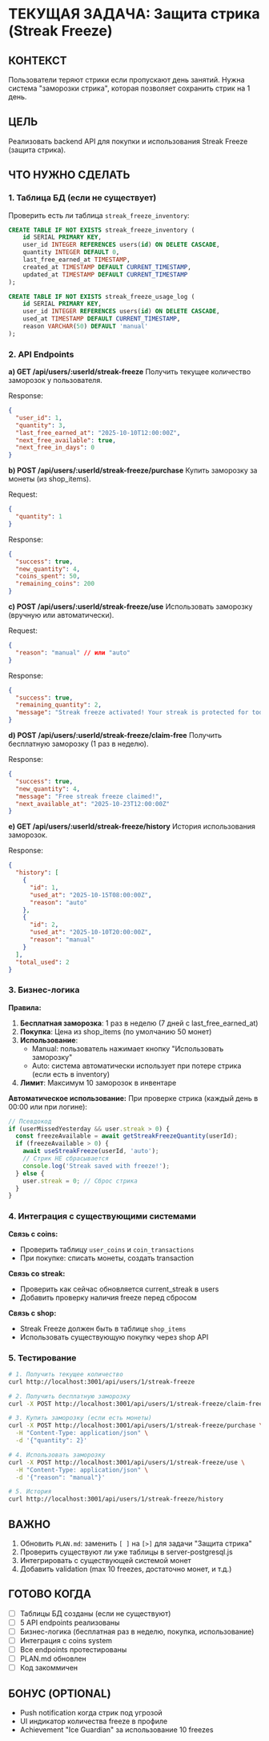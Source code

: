 # ТЕКУЩАЯ ЗАДАЧА: Защита стрика (Streak Freeze)

## КОНТЕКСТ
Пользователи теряют стрики если пропускают день занятий. Нужна система "заморозки стрика", которая позволяет сохранить стрик на 1 день.

## ЦЕЛЬ
Реализовать backend API для покупки и использования Streak Freeze (защита стрика).

## ЧТО НУЖНО СДЕЛАТЬ

### 1. Таблица БД (если не существует)

Проверить есть ли таблица `streak_freeze_inventory`:
```sql
CREATE TABLE IF NOT EXISTS streak_freeze_inventory (
    id SERIAL PRIMARY KEY,
    user_id INTEGER REFERENCES users(id) ON DELETE CASCADE,
    quantity INTEGER DEFAULT 0,
    last_free_earned_at TIMESTAMP,
    created_at TIMESTAMP DEFAULT CURRENT_TIMESTAMP,
    updated_at TIMESTAMP DEFAULT CURRENT_TIMESTAMP
);

CREATE TABLE IF NOT EXISTS streak_freeze_usage_log (
    id SERIAL PRIMARY KEY,
    user_id INTEGER REFERENCES users(id) ON DELETE CASCADE,
    used_at TIMESTAMP DEFAULT CURRENT_TIMESTAMP,
    reason VARCHAR(50) DEFAULT 'manual'
);
```

### 2. API Endpoints

**a) GET /api/users/:userId/streak-freeze**
Получить текущее количество заморозок у пользователя.

Response:
```json
{
  "user_id": 1,
  "quantity": 3,
  "last_free_earned_at": "2025-10-10T12:00:00Z",
  "next_free_available": true,
  "next_free_in_days": 0
}
```

**b) POST /api/users/:userId/streak-freeze/purchase**
Купить заморозку за монеты (из shop_items).

Request:
```json
{
  "quantity": 1
}
```

Response:
```json
{
  "success": true,
  "new_quantity": 4,
  "coins_spent": 50,
  "remaining_coins": 200
}
```

**c) POST /api/users/:userId/streak-freeze/use**
Использовать заморозку (вручную или автоматически).

Request:
```json
{
  "reason": "manual" // или "auto"
}
```

Response:
```json
{
  "success": true,
  "remaining_quantity": 2,
  "message": "Streak freeze activated! Your streak is protected for today."
}
```

**d) POST /api/users/:userId/streak-freeze/claim-free**
Получить бесплатную заморозку (1 раз в неделю).

Response:
```json
{
  "success": true,
  "new_quantity": 4,
  "message": "Free streak freeze claimed!",
  "next_available_at": "2025-10-23T12:00:00Z"
}
```

**e) GET /api/users/:userId/streak-freeze/history**
История использования заморозок.

Response:
```json
{
  "history": [
    {
      "id": 1,
      "used_at": "2025-10-15T08:00:00Z",
      "reason": "auto"
    },
    {
      "id": 2,
      "used_at": "2025-10-10T20:00:00Z",
      "reason": "manual"
    }
  ],
  "total_used": 2
}
```

### 3. Бизнес-логика

**Правила:**
1. **Бесплатная заморозка**: 1 раз в неделю (7 дней с last_free_earned_at)
2. **Покупка**: Цена из shop_items (по умолчанию 50 монет)
3. **Использование**:
   - Manual: пользователь нажимает кнопку "Использовать заморозку"
   - Auto: система автоматически использует при потере стрика (если есть в inventory)
4. **Лимит**: Максимум 10 заморозок в инвентаре

**Автоматическое использование:**
При проверке стрика (каждый день в 00:00 или при логине):
```javascript
// Псевдокод
if (userMissedYesterday && user.streak > 0) {
  const freezeAvailable = await getStreakFreezeQuantity(userId);
  if (freezeAvailable > 0) {
    await useStreakFreeze(userId, 'auto');
    // Стрик НЕ сбрасывается
    console.log('Streak saved with freeze!');
  } else {
    user.streak = 0; // Сброс стрика
  }
}
```

### 4. Интеграция с существующими системами

**Связь с coins:**
- Проверить таблицу `user_coins` и `coin_transactions`
- При покупке: списать монеты, создать transaction

**Связь со streak:**
- Проверить как сейчас обновляется current_streak в users
- Добавить проверку наличия freeze перед сбросом

**Связь с shop:**
- Streak Freeze должен быть в таблице `shop_items`
- Использовать существующую покупку через shop API

### 5. Тестирование

```bash
# 1. Получить текущее количество
curl http://localhost:3001/api/users/1/streak-freeze

# 2. Получить бесплатную заморозку
curl -X POST http://localhost:3001/api/users/1/streak-freeze/claim-free

# 3. Купить заморозку (если есть монеты)
curl -X POST http://localhost:3001/api/users/1/streak-freeze/purchase \
  -H "Content-Type: application/json" \
  -d '{"quantity": 2}'

# 4. Использовать заморозку
curl -X POST http://localhost:3001/api/users/1/streak-freeze/use \
  -H "Content-Type: application/json" \
  -d '{"reason": "manual"}'

# 5. История
curl http://localhost:3001/api/users/1/streak-freeze/history
```

## ВАЖНО
1. Обновить `PLAN.md`: заменить `[ ]` на `[>]` для задачи "Защита стрика"
2. Проверить существуют ли уже таблицы в server-postgresql.js
3. Интегрировать с существующей системой монет
4. Добавить validation (max 10 freezes, достаточно монет, и т.д.)

## ГОТОВО КОГДА
- [ ] Таблицы БД созданы (если не существуют)
- [ ] 5 API endpoints реализованы
- [ ] Бизнес-логика (бесплатная раз в неделю, покупка, использование)
- [ ] Интеграция с coins system
- [ ] Все endpoints протестированы
- [ ] PLAN.md обновлен
- [ ] Код закоммичен

## БОНУС (OPTIONAL)
- Push notification когда стрик под угрозой
- UI индикатор количества freeze в профиле
- Achievement "Ice Guardian" за использование 10 freezes
